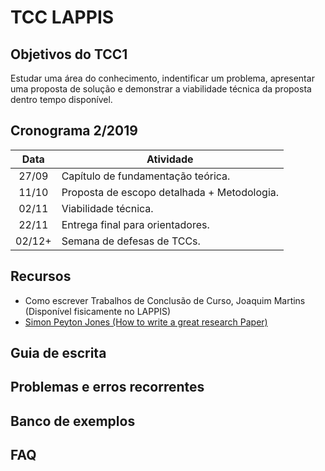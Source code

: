 # TCC LAPPIS

## Objetivos do TCC1

Estudar uma área do conhecimento, indentificar um problema,
apresentar uma proposta de solução e demonstrar a viabilidade
técnica da proposta dentro tempo disponível.


## Cronograma 2/2019
 
| Data   | Atividade                                     |
|:------:|-----------------------------------------------|
| 27/09  | Capítulo de fundamentação teórica.            |
| 11/10  | Proposta de escopo detalhada + Metodologia.   |
| 02/11  | Viabilidade técnica.                          |
| 22/11  | Entrega final para orientadores.              |
| 02/12+ | Semana de defesas de TCCs.                    |


## Recursos

* Como escrever Trabalhos de Conclusão de Curso, Joaquim Martins (Disponível fisicamente no LAPPIS)
* [Simon Peyton Jones (How to write a great research Paper)](
https://www.microsoft.com/en-us/research/academic-program/write-great-research-paper/)


## Guia de escrita

## Problemas e erros recorrentes

## Banco de exemplos

## FAQ
